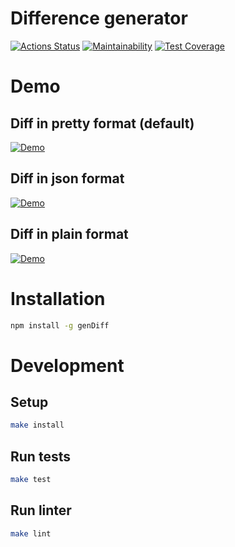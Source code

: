 # Difference generator

[![Actions Status](https://github.com/alex-popov-tech/backend-project-lvl2/workflows/CI/badge.svg)](https://github.com/alex-popov-tech/backend-project-lvl2/actions)
[![Maintainability](https://api.codeclimate.com/v1/badges/2238451c08ffd7a92914/maintainability)](https://codeclimate.com/github/alex-popov-tech/backend-project-lvl2/maintainability)
[![Test Coverage](https://api.codeclimate.com/v1/badges/2238451c08ffd7a92914/test_coverage)](https://codeclimate.com/github/alex-popov-tech/backend-project-lvl2/test_coverage)

# Demo

## Diff in pretty format (default)

[![Demo](https://asciinema.org/a/coHYa5ELM1pYJBT9EzPvZ0XJ4.png)](https://asciinema.org/a/coHYa5ELM1pYJBT9EzPvZ0XJ4)

## Diff in json format

[![Demo](https://asciinema.org/a/OA1hsJX09PANxomEPLH7HHb2o.png)](https://asciinema.org/a/OA1hsJX09PANxomEPLH7HHb2o)

## Diff in plain format

[![Demo](https://asciinema.org/a/XeI0AkjQ3MhtB1wtBMw0hINux.png)](https://asciinema.org/a/XeI0AkjQ3MhtB1wtBMw0hINux)

# Installation

```sh
npm install -g genDiff
```

# Development

## Setup

```sh
make install
```

## Run tests

```sh
make test
```

## Run linter

```sh
make lint
```
